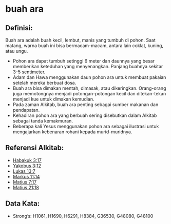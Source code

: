 # buah ara

## Definisi:

Buah ara adalah buah kecil, lembut, manis yang tumbuh di pohon. Saat matang, warna buah ini bisa bermacam-macam, antara lain coklat, kuning, atau ungu.

* Pohon ara dapat tumbuh setinggi 6 meter dan daunnya yang besar memberikan keteduhan yang menyenangkan. Panjang buahnya sekitar 3-5 sentimeter.
* Adam dan Hawa menggunakan daun pohon ara untuk membuat pakaian setelah mereka berbuat dosa.
* Buah ara bisa dimakan mentah, dimasak, atau dikeringkan. Orang-orang juga memotongnya menjadi potongan-potongan kecil dan ditekan-tekan menjadi kue untuk dimakan kemudian.
* Pada zaman Alkitab, buah ara penting sebagai sumber makanan dan pendapatan.
* Kehadiran pohon ara yang berbuah sering disebutkan dalam Alkitab sebagai tanda kemakmuran.
* Beberapa kali Yesus menggunakan pohon ara sebagai ilustrasi untuk mengajarkan kebenaran rohani kepada murid-muridnya.

## Referensi Alkitab:

* [Habakuk 3:17](rc://en/tn/help/hab/03/17)
* [Yakobus 3:12](rc://en/tn/help/jas/03/12)
* [Lukas 13:7](rc://en/tn/help/luk/13/07)
* [Markus 11:14](rc://en/tn/help/mrk/11/14)
* [Matius 7:17](rc://en/tn/help/mat/07/17)
* [Matius 21:18](rc://en/tn/help/mat/21/18)

## Data Kata:

* Strong’s: H1061, H1690, H6291, H8384, G36530, G48080, G48100
